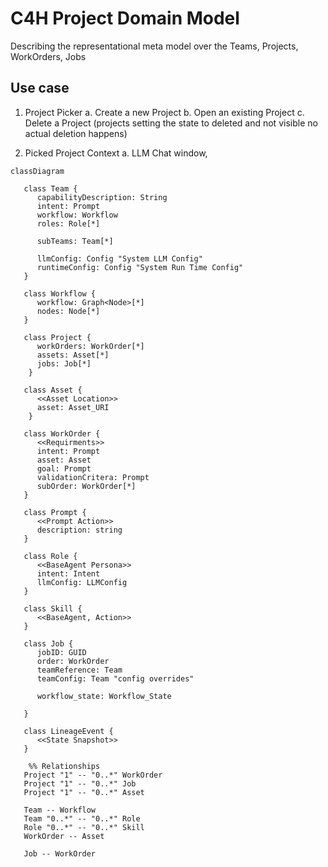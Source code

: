 # C4H Project Domain Model
Describing the representational meta model over the Teams, Projects, WorkOrders, Jobs

## Use case

1. Project Picker 
    a. Create a new Project
    b. Open an existing Project
    c. Delete a Project (projects setting the state to deleted and not visible no actual deletion happens)

2. Picked Project Context
    a. LLM Chat window, 

```mermaid
classDiagram

   class Team {
      capabilityDescription: String
      intent: Prompt
      workflow: Workflow
      roles: Role[*]

      subTeams: Team[*]

      llmConfig: Config "System LLM Config"
      runtimeConfig: Config "System Run Time Config"
   }

   class Workflow {
      workflow: Graph<Node>[*]
      nodes: Node[*]
   }

   class Project {
      workOrders: WorkOrder[*]
      assets: Asset[*]
      jobs: Job[*]
    }

   class Asset {
      <<Asset Location>>
      asset: Asset_URI
    }

   class WorkOrder {
      <<Requirments>>
      intent: Prompt
      asset: Asset
      goal: Prompt
      validationCritera: Prompt
      subOrder: WorkOrder[*]
   }

   class Prompt {
      <<Prompt Action>>
      description: string
   }

   class Role {
      <<BaseAgent Persona>>
      intent: Intent
      llmConfig: LLMConfig
   }

   class Skill {
      <<BaseAgent, Action>>
   }

   class Job {
      jobID: GUID
      order: WorkOrder
      teamReference: Team
      teamConfig: Team "config overrides"

      workflow_state: Workflow_State

   }

   class LineageEvent {
      <<State Snapshot>>
   }

    %% Relationships
   Project "1" -- "0..*" WorkOrder
   Project "1" -- "0..*" Job
   Project "1" -- "0..*" Asset

   Team -- Workflow
   Team "0..*" -- "0..*" Role 
   Role "0..*" -- "0..*" Skill
   WorkOrder -- Asset

   Job -- WorkOrder

```